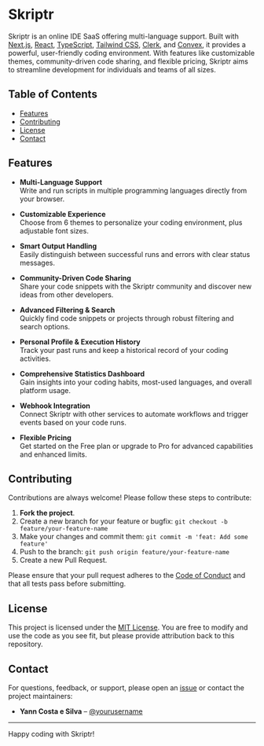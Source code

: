 # Skriptr

Skriptr is an online IDE SaaS offering multi-language support. Built with [Next.js](https://nextjs.org/), [React](https://reactjs.org/), [TypeScript](https://www.typescriptlang.org/), [Tailwind CSS](https://tailwindcss.com/), [Clerk](https://clerk.com/), and [Convex](https://www.convex.dev/), it provides a powerful, user-friendly coding environment. With features like customizable themes, community-driven code sharing, and flexible pricing, Skriptr aims to streamline development for individuals and teams of all sizes.

## Table of Contents

- [Features](#features)
- [Contributing](#contributing)
- [License](#license)
- [Contact](#contact)

## Features

- **Multi-Language Support**  
  Write and run scripts in multiple programming languages directly from your browser.

- **Customizable Experience**  
  Choose from 6 themes to personalize your coding environment, plus adjustable font sizes.

- **Smart Output Handling**  
  Easily distinguish between successful runs and errors with clear status messages.

- **Community-Driven Code Sharing**  
  Share your code snippets with the Skriptr community and discover new ideas from other developers.

- **Advanced Filtering & Search**  
  Quickly find code snippets or projects through robust filtering and search options.

- **Personal Profile & Execution History**  
  Track your past runs and keep a historical record of your coding activities.

- **Comprehensive Statistics Dashboard**  
  Gain insights into your coding habits, most-used languages, and overall platform usage.

- **Webhook Integration**  
  Connect Skriptr with other services to automate workflows and trigger events based on your code runs.

- **Flexible Pricing**  
  Get started on the Free plan or upgrade to Pro for advanced capabilities and enhanced limits.

## Contributing

Contributions are always welcome! Please follow these steps to contribute:

1. **Fork the project**.
2. Create a new branch for your feature or bugfix: `git checkout -b feature/your-feature-name`
3. Make your changes and commit them: `git commit -m 'feat: Add some feature'`
4. Push to the branch: `git push origin feature/your-feature-name`
5. Create a new Pull Request.

Please ensure that your pull request adheres to the [Code of Conduct](https://opensource.guide/code-of-conduct/) and that all tests pass before submitting.

## License

This project is licensed under the [MIT License](LICENSE). You are free to modify and use the code as you see fit, but please provide attribution back to this repository.

## Contact

For questions, feedback, or support, please open an [issue](https://github.com/ynncstslv/skriptr/issues) or contact the project maintainers:

- **Yann Costa e Silva** – [@yourusername](https://github.com/ynncstslv)

---

Happy coding with Skriptr!
